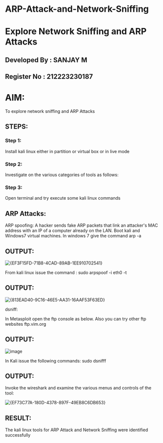 # ARP-Attack-and-Network-Sniffing
# Explore Network Sniffing and ARP Attacks

## Developed By : SANJAY M
## Register No  : 212223230187

# AIM:

To explore network sniffing and ARP Attacks

## STEPS:

### Step 1:

Install kali linux either in partition or virtual box or in live mode

### Step 2:

Investigate on the various categories of tools as follows:


### Step 3:
Open terminal and try execute some kali linux commands

## ARP Attacks:  
ARP spoofing: A hacker sends fake ARP packets that link an attacker's MAC address with an IP of a computer already on the LAN. 
Boot kali and Windows7 virtual machines.
In windows 7 give the command arp -a
## OUTPUT:

![{EF3F15FD-71B8-4CAD-89AB-1EE910702541}](https://github.com/user-attachments/assets/34fd95fe-3fc3-4d5b-9b3a-e31c9551af5f)


From kali linux issue the command :
sudo arpspoof -i eth0 -t <target system> <gateway>
## OUTPUT:


![{813EAD40-9C16-46E5-AA31-16AAF53F63ED}](https://github.com/user-attachments/assets/96ceffe8-51d7-440b-ba73-07fb9b451140)



 dsniff:


In Metasploit open the ftp console as below. Also you can try other ftp websites ftp.vim.org


## OUTPUT:


![image](https://github.com/user-attachments/assets/cae623b8-5cea-46ea-8ce2-4ca2966806d1)




In Kali issue the following commands:
sudo dsnifff
## OUTPUT:





Invoke the wireshark and examine the various menus  and controls of the tool:

![{EF73C77A-180D-4378-897F-49EB8C6DB653}](https://github.com/user-attachments/assets/cc675d18-debe-42a3-8b3c-58fecac61d5f)

## RESULT:
The kali linux tools for ARP Attack and Network Sniffing were identified successfully

